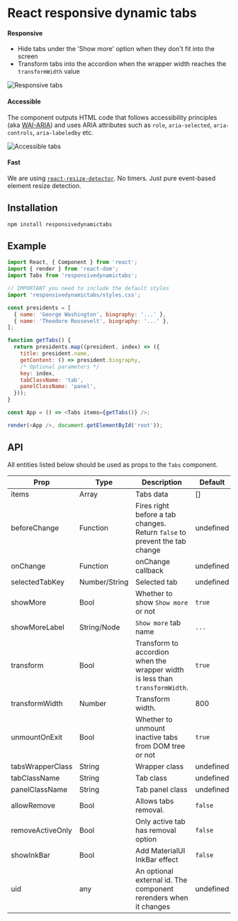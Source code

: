 # React responsive dynamic tabs


#### Responsive

- Hide tabs under the 'Show more' option when they don't fit into the screen
- Transform tabs into the accordion when the wrapper width reaches the `transformWidth` value

![Responsive tabs](https://cloud.githubusercontent.com/assets/3485490/11324577/f6536f2c-913d-11e5-80b0-8755a2ec11cb.gif)

#### Accessible

The component outputs HTML code that follows accessibility principles (aka [WAI-ARIA](https://en.wikipedia.org/wiki/WAI-ARIA)) and uses ARIA attributes such as `role`, `aria-selected`, `aria-controls`, `aria-labeledby` etc.

![Accessible tabs](https://cloud.githubusercontent.com/assets/3485490/11324576/f4775a4c-913d-11e5-9ec2-f13beb8bd578.gif)

#### Fast

We are using [`react-resize-detector`](https://github.com/maslianok/react-resize-detector). No timers. Just pure event-based element resize detection.

## Installation

`npm install responsivedynamictabs`

## Example

```javascript
import React, { Component } from 'react';
import { render } from 'react-dom';
import Tabs from 'responsivedynamictabs';

// IMPORTANT you need to include the default styles
import 'responsivedynamictabs/styles.css';

const presidents = [
  { name: 'George Washington', biography: '...' },
  { name: 'Theodore Roosevelt', biography: '...' },
];

function getTabs() {
  return presidents.map((president, index) => ({
    title: president.name,
    getContent: () => president.biography,
    /* Optional parameters */
    key: index,
    tabClassName: 'tab',
    panelClassName: 'panel',
  }));
}

const App = () => <Tabs items={getTabs()} />;

render(<App />, document.getElementById('root'));
```

## API

All entities listed below should be used as props to the `Tabs` component.

| Prop             | Type          | Description                                                                  | Default   |
| ---------------- | ------------- | ---------------------------------------------------------------------------- | --------- |
| items            | Array         | Tabs data                                                                    | []        |
| beforeChange     | Function      | Fires right before a tab changes. Return `false` to prevent the tab change   | undefined |
| onChange         | Function      | onChange callback                                                            | undefined |
| selectedTabKey   | Number/String | Selected tab                                                                 | undefined |
| showMore         | Bool          | Whether to show `Show more` or not                                           | `true`    |
| showMoreLabel    | String/Node   | `Show more` tab name                                                         | `...`     |
| transform        | Bool          | Transform to accordion when the wrapper width is less than `transformWidth`. | `true`    |
| transformWidth   | Number        | Transform width.                                                             | 800       |
| unmountOnExit    | Bool          | Whether to unmount inactive tabs from DOM tree or not                        | `true`    |
| tabsWrapperClass | String        | Wrapper class                                                                | undefined |
| tabClassName     | String        | Tab class                                                                    | undefined |
| panelClassName   | String        | Tab panel class                                                              | undefined |
| allowRemove      | Bool          | Allows tabs removal.                                                         | `false`   |
| removeActiveOnly | Bool          | Only active tab has removal option                                           | `false`   |
| showInkBar       | Bool          | Add MaterialUI InkBar effect                                                 | `false`   |
| uid              | any           | An optional external id. The component rerenders when it changes             | undefined |
